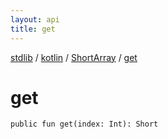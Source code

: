 ```yaml
---
layout: api
title: get
---
```

[stdlib](../../index.md) / [kotlin](../index.md) / [ShortArray](index.md) / [get](get.md)

# get

```
public fun get(index: Int): Short
```
